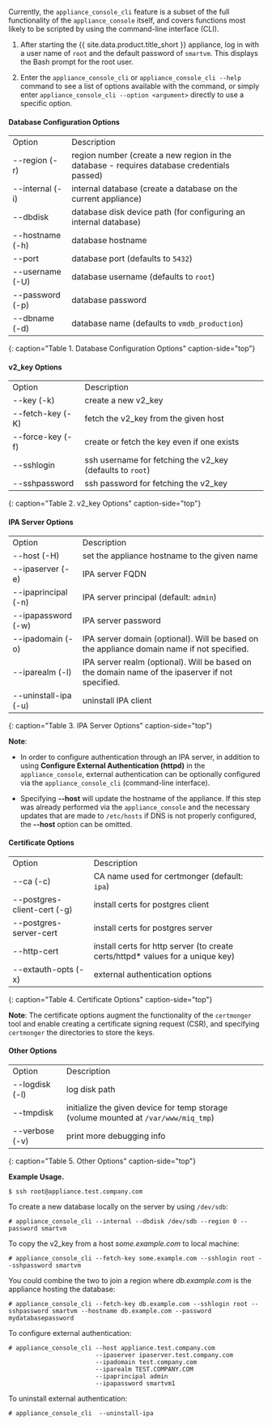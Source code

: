 Currently, the `appliance_console_cli` feature is a subset of the full functionality of the
`appliance_console` itself, and covers functions most likely to be scripted by using the
command-line interface (CLI).

1.  After starting the {{ site.data.product.title_short }} appliance, log in with a user name of
    `root` and the default password of `smartvm`. This displays the Bash prompt for the root user.

2.  Enter the `appliance_console_cli` or `appliance_console_cli --help` command to see a list of
    options available with the command, or simply enter `appliance_console_cli --option <argument>`
    directly to use a specific option.

#### Database Configuration Options

|                  |                                                                                            | 
| ---------------- | ------------------------------------------------------------------------------------------ |
| Option           | Description                                                                                |
| --region (-r)    | region number (create a new region in the database - requires database credentials passed) |
| --internal (-i)  | internal database (create a database on the current appliance)                             |
| --dbdisk         | database disk device path (for configuring an internal database)                           |
| --hostname (-h)  | database hostname                                                                          |
| --port           | database port (defaults to `5432`)                                                         |
| --username (-U)  | database username (defaults to `root`)                                                     |
| --password (-p)  | database password                                                                          |
| --dbname (-d)    | database name (defaults to `vmdb_production`)                                              |

{: caption="Table 1. Database Configuration Options" caption-side="top"}

#### v2_key Options

|                   |                                                            |
| ----------------- | ---------------------------------------------------------- |
| Option            | Description                                                |
| --key (-k)        | create a new v2_key                                        |
| --fetch-key (-K)  | fetch the v2_key from the given host                       |
| --force-key (-f)  | create or fetch the key even if one exists                 |
| --sshlogin        | ssh username for fetching the v2_key (defaults to `root`)  |
| --sshpassword     | ssh password for fetching the v2_key                       |

{: caption="Table 2. v2_key Options" caption-side="top"}

#### IPA Server Options

|                       |                                                                                                  |
| --------------------- | ------------------------------------------------------------------------------------------------ |
| Option                | Description                                                                                      |
| --host (-H)           | set the appliance hostname to the given name                                                     |
| --ipaserver (-e)      | IPA server FQDN                                                                                  |
| --ipaprincipal (-n)   | IPA server principal (default: `admin`)                                                          |
| --ipapassword (-w)    | IPA server password                                                                              |
| --ipadomain (-o)      | IPA server domain (optional). Will be based on the appliance domain name if not specified.       |
| --iparealm (-l)       | IPA server realm (optional). Will be based on the domain name of the ipaserver if not specified. |
| --uninstall-ipa (-u)  | uninstall IPA client                                                                             |

{: caption="Table 3. IPA Server Options" caption-side="top"}

**Note**:

  - In order to configure authentication through an IPA server, in addition to using
    **Configure External Authentication (httpd)** in the `appliance_console`, external
    authentication can be optionally configured via the `appliance_console_cli`
    (command-line interface).

  - Specifying **--host** will update the hostname of the appliance. If this step was already
    performed via the `appliance_console` and the necessary updates that are made to `/etc/hosts`
    if DNS is not properly configured, the **--host** option can be omitted.

#### Certificate Options

|                              |                                                                                 |
| ---------------------------- | ------------------------------------------------------------------------------- |
| Option                       | Description                                                                     |
| --ca (-c)                    | CA name used for certmonger (default: `ipa`)                                    |
| --postgres-client-cert (-g)  | install certs for postgres client                                               |
| --postgres-server-cert       | install certs for postgres server                                               |
| --http-cert                  | install certs for http server (to create certs/httpd* values for a unique key)  |
| --extauth-opts (-x)          | external authentication options                                                 |

{: caption="Table 4. Certificate Options" caption-side="top"}

**Note**: The certificate options augment the functionality of the `certmonger` tool and enable creating a certificate signing request (CSR), and specifying `certmonger` the directories to store the keys.

#### Other Options

|                 |                                                                                     |
| --------------- | ----------------------------------------------------------------------------------- |
| Option          | Description                                                                         |
| --logdisk (-l)  | log disk path                                                                       |
| --tmpdisk       | initialize the given device for temp storage (volume mounted at `/var/www/miq_tmp`) |
| --verbose (-v)  | print more debugging info                                                           |

{: caption="Table 5. Other Options" caption-side="top"}

**Example Usage.**

    $ ssh root@appliance.test.company.com

To create a new database locally on the server by using `/dev/sdb`:

    # appliance_console_cli --internal --dbdisk /dev/sdb --region 0 --password smartvm

To copy the v2_key from a host *some.example.com* to local machine:

    # appliance_console_cli --fetch-key some.example.com --sshlogin root --sshpassword smartvm

You could combine the two to join a region where *db.example.com* is the appliance hosting the database:

    # appliance_console_cli --fetch-key db.example.com --sshlogin root --sshpassword smartvm --hostname db.example.com --password mydatabasepassword

To configure external authentication:

    # appliance_console_cli --host appliance.test.company.com
                            --ipaserver ipaserver.test.company.com
                            --ipadomain test.company.com
                            --iparealm TEST.COMPANY.COM
                            --ipaprincipal admin
                            --ipapassword smartvm1

To uninstall external authentication:

    # appliance_console_cli  --uninstall-ipa
